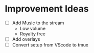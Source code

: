# Improvement Ideas
- [ ] Add Music to the stream
	- Low volume
	- Royalty free
- [ ] Add overlays
- [ ] Convert setup from VScode to tmux